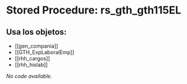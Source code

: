 # Stored Procedure: rs_gth_gth115EL

## Usa los objetos:
- [[gen_compania]]
- [[GTH_ExpLaboralEmp]]
- [[rhh_cargos]]
- [[rhh_hislab]]

*No code available.*
